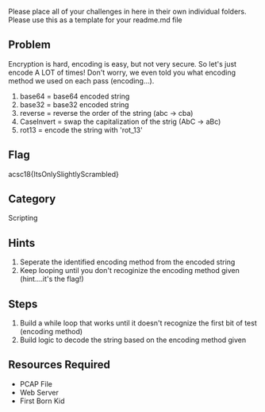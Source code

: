 Please place all of your challenges in here in their own individual folders.  Please use this as a template for your readme.md file

## Problem

Encryption is hard, encoding is easy, but not very secure.  So let's just encode A LOT of times!  Don't worry, we even told you what encoding method we used on each pass (encoding...<ENCODED STRING>).

1. base64 = base64 encoded string
1. base32 = base32 encoded string
1. reverse = reverse the order of the string (abc -> cba)
1. CaseInvert = swap the capitalization of the strig (AbC -> aBc)
1. rot13 = encode the string with 'rot_13'

## Flag
acsc18{ItsOnlySlightlyScrambled}  

## Category
Scripting

## Hints
1. Seperate the identified encoding method from the encoded string
1. Keep looping until you don't recoginize the encoding method given (hint....it's the flag!)

## Steps
1. Build a while loop that works until it doesn't recognize the first bit of test (encoding method)
1. Build logic to decode the string based on the encoding method given


## Resources Required
* PCAP File
* Web Server
* First Born Kid
